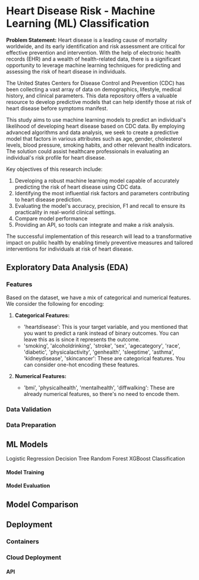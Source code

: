 # Heart Disease Risk - Machine Learning (ML) Classification

**Problem Statement:**
Heart disease is a leading cause of mortality worldwide, and its early identification and risk assessment are critical for effective prevention and intervention. With the help of electronic health records (EHR) and a wealth of health-related data, there is a significant opportunity to leverage machine learning techniques for predicting and assessing the risk of heart disease in individuals.

The United States Centers for Disease Control and Prevention (CDC) has been collecting a vast array of data on demographics, lifestyle, medical history, and clinical parameters. This data repository offers a valuable resource to develop predictive models that can help identify those at risk of heart disease before symptoms manifest.

This study aims to use machine learning models to predict an individual's likelihood of developing heart disease based on CDC data. By employing advanced algorithms and data analysis, we seek to create a predictive model that factors in various attributes such as age, gender, cholesterol levels, blood pressure, smoking habits, and other relevant health indicators. The solution could assist healthcare professionals in evaluating an individual's risk profile for heart disease.

Key objectives of this research include:

1. Developing a robust machine learning model capable of accurately predicting the risk of heart disease using CDC data.
2. Identifying the most influential risk factors and parameters contributing to heart disease prediction.
3. Evaluating the model's accuracy, precision, F1 and recall to ensure its practicality in real-world clinical settings.
4. Compare model performance
5. Providing an API, so tools can integrate and make a risk analysis.

The successful implementation of this research will lead to a transformative impact on public health by enabling timely preventive measures and tailored interventions for individuals at risk of heart disease.

## Exploratory Data Analysis (EDA)


### Features

Based on the dataset, we have a mix of categorical and numerical features. We consider the following for encoding:

1. **Categorical Features:**
   - 'heartdisease': This is your target variable, and you mentioned that you want to predict a rank instead of binary outcomes. You can leave this as is since it represents the outcome.
   - 'smoking', 'alcoholdrinking', 'stroke', 'sex', 'agecategory', 'race', 'diabetic', 'physicalactivity', 'genhealth', 'sleeptime', 'asthma', 'kidneydisease', 'skincancer': These are categorical features. You can consider one-hot encoding these features.
   
2. **Numerical Features:**
   - 'bmi', 'physicalhealth', 'mentalhealth', 'diffwalking': These are already numerical features, so there's no need to encode them.


### Data Validation

### Data Preparation

## ML Models


Logistic Regression
Decision Tree
Random Forest
XGBoost Classification

#### Model Training

#### Model Evaluation

## Model Comparison

## Deployment

### Containers

### Cloud Deployment

#### API
